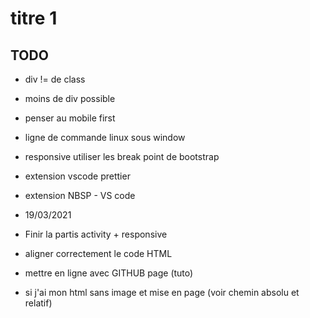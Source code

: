 # titre 1


## TODO


* div != de class
* moins de div possible
* penser au mobile first
* ligne de commande linux sous window
* responsive utiliser les break point de bootstrap
*  extension vscode prettier
* extension NBSP - VS code

* 19/03/2021

* Finir la partis activity + responsive
* aligner correctement le code HTML
* mettre en ligne avec GITHUB page (tuto)
* si j'ai mon html sans image et mise en page (voir chemin absolu et relatif)
